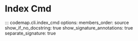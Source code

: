 # Index Cmd

::: codemap.cli.index_cmd
    options:
      members_order: source
      show_if_no_docstring: true
      show_signature_annotations: true
      separate_signature: true


